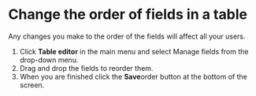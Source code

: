 

# Change the order of fields in a table

Any changes you make to the order of the fields will affect all your users.

1. Click&nbsp;**Table editor**&nbsp;in the main menu and select Manage fields from the drop-down menu.
2. Drag and drop the fields to reorder them.
3. When you are finished click the&nbsp;**Save**order button at the bottom of the screen.